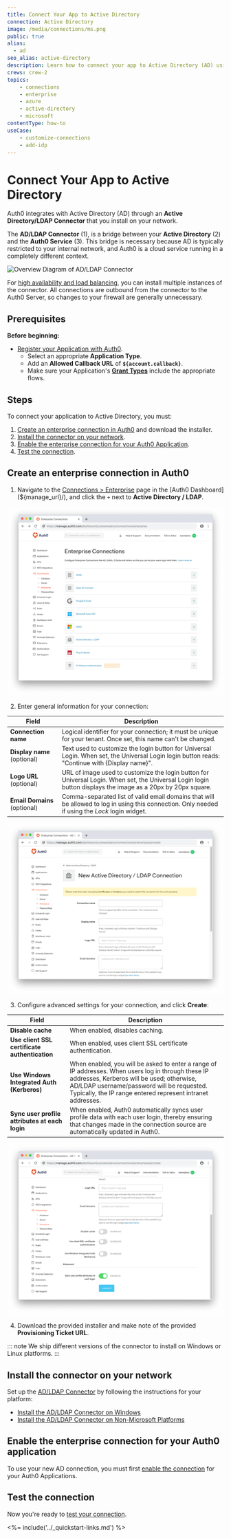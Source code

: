 ```yaml
---
title: Connect Your App to Active Directory
connection: Active Directory
image: /media/connections/ms.png
public: true
alias:
  - ad
seo_alias: active-directory
description: Learn how to connect your app to Active Directory (AD) using an enterprise connection.
crews: crew-2
topics:
    - connections
    - enterprise
    - azure
    - active-directory
    - microsoft
contentType: how-to
useCase:
    - customize-connections
    - add-idp
---
```


# Connect Your App to Active Directory

Auth0 integrates with Active Directory (AD) through an **Active Directory/LDAP Connector** that you install on your network.

The **AD/LDAP Connector** (1), is a bridge between your **Active Directory** (2) and the **Auth0 Service** (3). This bridge is necessary because AD is typically restricted to your internal network, and Auth0 is a cloud service running in a completely different context.

![Overview Diagram of AD/LDAP Connector](/media/articles/connections/enterprise/active-directory/ldap-connect.png)

For [high availability and load balancing](/connector/high-availability), you can install multiple instances of the connector. All connections are outbound from the connector to the Auth0 Server, so changes to your firewall are generally unnecessary.

## Prerequisites

**Before beginning:**

* [Register your Application with Auth0](/getting-started/set-up-app). 
  * Select an appropriate **Application Type**.
  * Add an **Allowed Callback URL** of **`${account.callback}`**.
  * Make sure your Application's **[Grant Types](/dashboard/guides/applications/update-grant-types)** include the appropriate flows.

## Steps

To connect your application to Active Directory, you must:

1. [Create an enterprise connection in Auth0](#create-an-enterprise-connection-in-auth0) and download the installer.
2. [Install the connector on your network](#install-the-connector-on-your-network).
3. [Enable the enterprise connection for your Auth0 Application](#enable-the-enterprise-connection-for-your-auth0-application).
4. [Test the connection](#test-the-connection).

## Create an enterprise connection in Auth0

1. Navigate to the [Connections > Enterprise](${manage_url}/#/connections/enterprise) page in the [Auth0 Dashboard](${manage_url}/), and click the `+` next to **Active Directory / LDAP**.

![Create Connection Type](/media/articles/dashboard/connections/enterprise/conn-enterprise-list.png)

2. Enter general information for your connection:

| Field | Description |
| ----- | ----------- |
| **Connection name** | Logical identifier for your connection; it must be unique for your tenant. Once set, this name can't be changed. |
| **Display name** (optional) | Text used to customize the login button for Universal Login. When set, the Universal Login login button reads: "Continue with {Display name}". |
| **Logo URL** (optional) | URL of image used to customize the login button for Universal Login. When set, the Universal Login login button displays the image as a 20px by 20px square. |
| **Email Domains** (optional) | Comma-separated list of valid email domains that will be allowed to log in using this connection. Only needed if using the <dfn data-key="lock">Lock</dfn> login widget. |

![Configure General AD/LDAP Settings](/media/articles/dashboard/connections/enterprise/conn-enterprise-ad-ldap-settings-1.png)

3. Configure advanced settings for your connection, and click **Create**:

| Field | Description |
| ----- | ----------- |
| **Disable cache** | When enabled, disables caching. |
| **Use client SSL certificate authentication** | When enabled, uses client SSL certificate authentication. |
| **Use Windows Integrated Auth (Kerberos)** | When enabled, you will be asked to enter a range of IP addresses. When users log in through these IP addresses, Kerberos will be used; otherwise, AD/LDAP username/password will be requested. Typically, the IP range entered represent intranet addresses. |
| **Sync user profile attributes at each login** | When enabled, Auth0 automatically syncs user profile data with each user login, thereby ensuring that changes made in the connection source are automatically updated in Auth0. |

![Configure Advanced Settings](/media/articles/dashboard/connections/enterprise/conn-enterprise-ad-ldap-settings-2.png)

4. Download the provided installer and make note of the provided **Provisioning Ticket URL**.

::: note
We ship different versions of the connector to install on Windows or Linux platforms.
:::

## Install the connector on your network

Set up the [AD/LDAP Connector](/connector) by following the instructions for your platform:

- [Install the AD/LDAP Connector on Windows](/connector/install)
- [Install the AD/LDAP Connector on Non-Microsoft Platforms](/connector/install-other-platforms)

## Enable the enterprise connection for your Auth0 application

To use your new AD connection, you must first [enable the connection](/dashboard/guides/connections/enable-connections-enterprise) for your Auth0 Applications.

## Test the connection

Now you're ready to [test your connection](/dashboard/guides/connections/test-connections-enterprise).

<%= include('../_quickstart-links.md') %>
